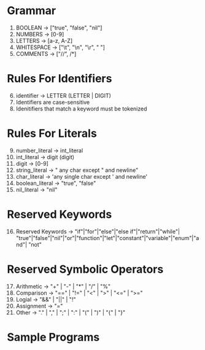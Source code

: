 # Grammar
1. BOOLEAN -> ["true", "false", "nil"]
2. NUMBERS -> [0-9]
3. LETTERS -> [a-z, A-Z] 
4. WHITESPACE -> ["\t", "\n", "\r", " "]
5. COMMENTS -> ["//", /*]
# Rules For Identifiers
6. identifier -> LETTER (LETTER | DIGIT)
7. Identifiers are case-sensitive
8. Idenitifiers that match a keyword must be tokenized
# Rules For Literals
9. number_literal -> int_literal
10. int_literal -> digit (digit)
11. digit -> [0-9]
12. string_literal -> " any char except " and newline"
13. char_literal -> 'any single char except ' and newline'
14. boolean_literal -> "true", "false"
15. nil_literal -> "nil"
# Reserved Keywords
16. Reserved Keywords -> "if"|"for"|"else"|"else if"|"return"|"while"| 
"true"|"false"|"nil"|"or"|"function"|"let"|"constant"|"variable"|"enum"|"and"|
"not"
# Reserved Symbolic Operators
17. Arithmetic -> "+" | "-" | "*" | "/" | "%"
18. Comparison -> "==" |  "!=" | "<" | ">" | "<=" | ">="
19. Logial -> "&&" | "||" | "!"
20. Assignment -> "="
21. Other -> "." | "," | ";" | ":" | "(" | ")" | "{" | "}"



# Sample Programs